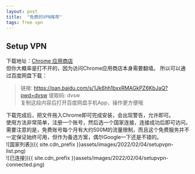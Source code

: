 ```yaml
---
layout: post
title:  "免费的VPN推荐"
tags: free vpn
---
```

## Setup VPN
下载地址：[Chrome 应用商店](https://chrome.google.com/webstore/detail/oofgbpoabipfcfjapgnbbjjaenockbdp)  
但你大概率是打不开的，因为访问Chrome应用商店本身需要翻墙。
所以可以通过百度网盘下载：
> 链接: https://pan.baidu.com/s/1Jk6hh1bxxRMAGkPZ6KbJaQ?pwd=dvsw 提取码: dvsw  
> 复制这段内容后打开百度网盘手机App，操作更方便哦

下载完成后，把文件拖入Chrome即可完成安装，会出现警告，允许即可。  
使用方法非常简单，注册一个账号，然后选一个国家连接，连接成功后即可访问。
需要注意的是，免费账号每个月有大约500M的流量限制，而且这个免费服务并不一定保证始终可用，但作为备选方案，偶尔Google一下还是不错的。  
![国家列表]({{ site.cdn_prefix }}assets/images/2022/02/04/setupvpn-list.png)  
![已连接]({{ site.cdn_prefix }}assets/images/2022/02/04/setupvpn-connected.png)  
